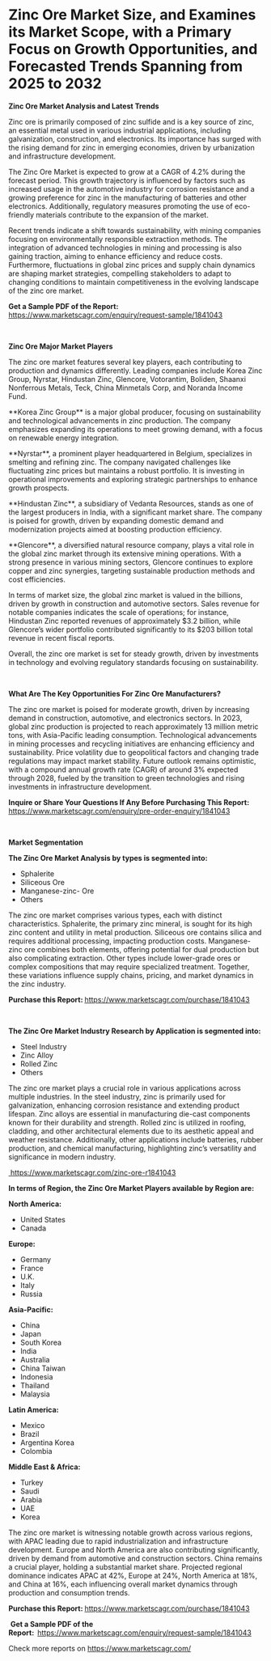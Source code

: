 <p><h1>Zinc Ore Market Size, and Examines its Market Scope, with a Primary Focus on Growth Opportunities, and Forecasted Trends Spanning from 2025 to 2032</h1></p><p><strong>Zinc Ore Market Analysis and Latest Trends</strong></p>
<p><p>Zinc ore is primarily composed of zinc sulfide and is a key source of zinc, an essential metal used in various industrial applications, including galvanization, construction, and electronics. Its importance has surged with the rising demand for zinc in emerging economies, driven by urbanization and infrastructure development.</p><p>The Zinc Ore Market is expected to grow at a CAGR of 4.2% during the forecast period. This growth trajectory is influenced by factors such as increased usage in the automotive industry for corrosion resistance and a growing preference for zinc in the manufacturing of batteries and other electronics. Additionally, regulatory measures promoting the use of eco-friendly materials contribute to the expansion of the market.</p><p>Recent trends indicate a shift towards sustainability, with mining companies focusing on environmentally responsible extraction methods. The integration of advanced technologies in mining and processing is also gaining traction, aiming to enhance efficiency and reduce costs. Furthermore, fluctuations in global zinc prices and supply chain dynamics are shaping market strategies, compelling stakeholders to adapt to changing conditions to maintain competitiveness in the evolving landscape of the zinc ore market.</p></p>
<p><strong>Get a Sample PDF of the Report:&nbsp;</strong> <a href="https://www.marketscagr.com/enquiry/request-sample/1841043?utm_campaign=2660&utm_medium=2&utm_source=Github&utm_content=ia&utm_term=01042025&utm_id=zinc-ore">https://www.marketscagr.com/enquiry/request-sample/1841043</a></p>
<p>&nbsp;</p>
<p><strong>Zinc Ore Major Market Players</strong></p>
<p><p>The zinc ore market features several key players, each contributing to production and dynamics differently. Leading companies include Korea Zinc Group, Nyrstar, Hindustan Zinc, Glencore, Votorantim, Boliden, Shaanxi Nonferrous Metals, Teck, China Minmetals Corp, and Noranda Income Fund.</p><p>**Korea Zinc Group** is a major global producer, focusing on sustainability and technological advancements in zinc production. The company emphasizes expanding its operations to meet growing demand, with a focus on renewable energy integration.</p><p>**Nyrstar**, a prominent player headquartered in Belgium, specializes in smelting and refining zinc. The company navigated challenges like fluctuating zinc prices but maintains a robust portfolio. It is investing in operational improvements and exploring strategic partnerships to enhance growth prospects.</p><p>**Hindustan Zinc**, a subsidiary of Vedanta Resources, stands as one of the largest producers in India, with a significant market share. The company is poised for growth, driven by expanding domestic demand and modernization projects aimed at boosting production efficiency.</p><p>**Glencore**, a diversified natural resource company, plays a vital role in the global zinc market through its extensive mining operations. With a strong presence in various mining sectors, Glencore continues to explore copper and zinc synergies, targeting sustainable production methods and cost efficiencies.</p><p>In terms of market size, the global zinc market is valued in the billions, driven by growth in construction and automotive sectors. Sales revenue for notable companies indicates the scale of operations; for instance, Hindustan Zinc reported revenues of approximately $3.2 billion, while Glencore’s wider portfolio contributed significantly to its $203 billion total revenue in recent fiscal reports.</p><p>Overall, the zinc ore market is set for steady growth, driven by investments in technology and evolving regulatory standards focusing on sustainability.</p></p>
<p>&nbsp;</p>
<p><strong>What Are The Key Opportunities For Zinc Ore Manufacturers?</strong></p>
<p><p>The zinc ore market is poised for moderate growth, driven by increasing demand in construction, automotive, and electronics sectors. In 2023, global zinc production is projected to reach approximately 13 million metric tons, with Asia-Pacific leading consumption. Technological advancements in mining processes and recycling initiatives are enhancing efficiency and sustainability. Price volatility due to geopolitical factors and changing trade regulations may impact market stability. Future outlook remains optimistic, with a compound annual growth rate (CAGR) of around 3% expected through 2028, fueled by the transition to green technologies and rising investments in infrastructure development.</p></p>
<p><strong>Inquire or Share Your Questions If Any Before Purchasing This Report:</strong> <a href="https://www.marketscagr.com/enquiry/pre-order-enquiry/1841043?utm_campaign=2660&utm_medium=2&utm_source=Github&utm_content=ia&utm_term=01042025&utm_id=zinc-ore">https://www.marketscagr.com/enquiry/pre-order-enquiry/1841043</a></p>
<p>&nbsp;</p>
<p><strong>Market Segmentation</strong></p>
<p><strong>The Zinc Ore Market Analysis by types is segmented into:</strong></p>
<p><ul><li>Sphalerite</li><li>Siliceous Ore</li><li>Manganese-zinc- Ore</li><li>Others</li></ul></p>
<p><p>The zinc ore market comprises various types, each with distinct characteristics. Sphalerite, the primary zinc mineral, is sought for its high zinc content and utility in metal production. Siliceous ore contains silica and requires additional processing, impacting production costs. Manganese-zinc ore combines both elements, offering potential for dual production but also complicating extraction. Other types include lower-grade ores or complex compositions that may require specialized treatment. Together, these variations influence supply chains, pricing, and market dynamics in the zinc industry.</p></p>
<p><strong>Purchase this Report:&nbsp;</strong><a href="https://www.marketscagr.com/purchase/1841043?utm_campaign=2660&utm_medium=2&utm_source=Github&utm_content=ia&utm_term=01042025&utm_id=zinc-ore">https://www.marketscagr.com/purchase/1841043</a></p>
<p>&nbsp;</p>
<p><strong>The Zinc Ore Market Industry Research by Application is segmented into:</strong></p>
<p><ul><li>Steel Industry</li><li>Zinc Alloy</li><li>Rolled Zinc</li><li>Others</li></ul></p>
<p><p>The zinc ore market plays a crucial role in various applications across multiple industries. In the steel industry, zinc is primarily used for galvanization, enhancing corrosion resistance and extending product lifespan. Zinc alloys are essential in manufacturing die-cast components known for their durability and strength. Rolled zinc is utilized in roofing, cladding, and other architectural elements due to its aesthetic appeal and weather resistance. Additionally, other applications include batteries, rubber production, and chemical manufacturing, highlighting zinc’s versatility and significance in modern industry.</p></p>
<p><a href="https://www.marketscagr.com/zinc-ore-r1841043?utm_campaign=2660&utm_medium=2&utm_source=Github&utm_content=ia&utm_term=01042025&utm_id=zinc-ore">&nbsp;https://www.marketscagr.com/zinc-ore-r1841043</a></p>
<p><strong>In terms of Region, the Zinc Ore Market Players available by Region are:</strong></p>
<p>
    <p> <strong> North America: </strong>
        <ul>
            <li>United States</li>
            <li>Canada</li>
        </ul>
        </p> 
    <p> <strong> Europe: </strong>
        <ul>
            <li>Germany</li>
            <li>France</li>
            <li>U.K.</li>
            <li>Italy</li>
            <li>Russia</li>
        </ul>
        </p> 
    <p> <strong> Asia-Pacific: </strong>
        <ul>
            <li>China</li>
            <li>Japan</li>
            <li>South Korea</li>
            <li>India</li>
            <li>Australia</li>
            <li>China Taiwan</li>
            <li>Indonesia</li>
            <li>Thailand</li>
            <li>Malaysia</li>
        </ul>
        </p> 
    <p> <strong> Latin America: </strong>
        <ul>
            <li>Mexico</li>
            <li>Brazil</li>
            <li>Argentina Korea</li>
            <li>Colombia</li>
        </ul>
        </p> 
    <p> <strong> Middle East & Africa: </strong>
        <ul>
            <li>Turkey</li>
            <li>Saudi</li>
            <li>Arabia</li>
            <li>UAE</li>
            <li>Korea</li>
        </ul>
    </p>
    </p>
<p><p>The zinc ore market is witnessing notable growth across various regions, with APAC leading due to rapid industrialization and infrastructure development. Europe and North America are also contributing significantly, driven by demand from automotive and construction sectors. China remains a crucial player, holding a substantial market share. Projected regional dominance indicates APAC at 42%, Europe at 24%, North America at 18%, and China at 16%, each influencing overall market dynamics through production and consumption trends.</p></p>
<p><strong>Purchase this Report: </strong><a href="https://www.marketscagr.com/purchase/1841043?utm_campaign=2660&utm_medium=2&utm_source=Github&utm_content=ia&utm_term=01042025&utm_id=zinc-ore">https://www.marketscagr.com/purchase/1841043</a></p>
<p>&nbsp;<strong>Get a Sample PDF of the Report:&nbsp;&nbsp;</strong><a href="https://www.marketscagr.com/enquiry/request-sample/1841043?utm_campaign=2660&utm_medium=2&utm_source=Github&utm_content=ia&utm_term=01042025&utm_id=zinc-ore">https://www.marketscagr.com/enquiry/request-sample/1841043</a></p>
<p><strong></strong></p>
<p>Check more reports on <a href="https://www.marketscagr.com/?utm_campaign=2660&utm_medium=2&utm_source=Github&utm_content=ia&utm_term=01042025&utm_id=zinc-ore">https://www.marketscagr.com/</a></p>
